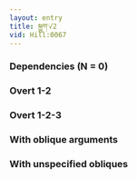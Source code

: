 ```yaml
---
layout: entry
title: སྐྱུག་√2
vid: Hill:0067
---
```

### Dependencies (N = 0)


### Overt 1-2


### Overt 1-2-3


### With oblique arguments


### With unspecified obliques
